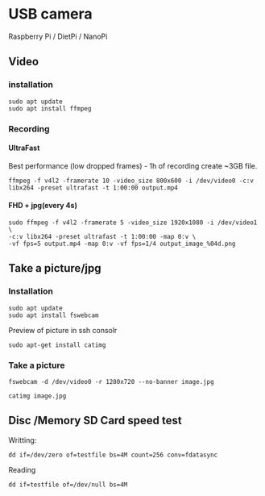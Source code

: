 # USB camera
Raspberry Pi / DietPi / NanoPi

## Video
### installation
```
sudo apt update
sudo apt install ffmpeg
```

### Recording
#### UltraFast
Best performance (low dropped frames) - 1h of recording create ~3GB file.
```
ffmpeg -f v4l2 -framerate 10 -video_size 800x600 -i /dev/video0 -c:v libx264 -preset ultrafast -t 1:00:00 output.mp4
```

#### FHD + jpg(every 4s)
```
sudo ffmpeg -f v4l2 -framerate 5 -video_size 1920x1080 -i /dev/video1 \
-c:v libx264 -preset ultrafast -t 1:00:00 -map 0:v \
-vf fps=5 output.mp4 -map 0:v -vf fps=1/4 output_image_%04d.png

```

## Take a picture/jpg
### Installation
```
sudo apt update
sudo apt install fswebcam
```

Preview of picture in ssh consolr
```
sudo apt-get install catimg
```

### Take a picture
```
fswebcam -d /dev/video0 -r 1280x720 --no-banner image.jpg
```

```
catimg image.jpg
```

## Disc /Memory SD Card speed test
Writting:
```
dd if=/dev/zero of=testfile bs=4M count=256 conv=fdatasync
```

Reading
```
dd if=testfile of=/dev/null bs=4M
```
